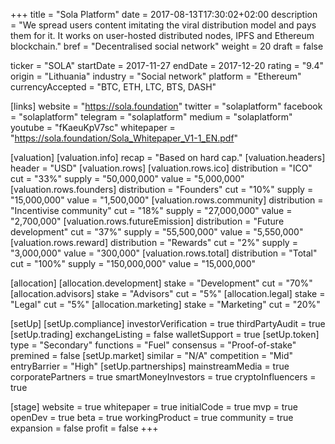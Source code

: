 +++
title = "Sola Platform"
date = 2017-08-13T17:30:02+02:00
description = "We spread users content imitating the viral distribution model and pays them for it. It works on user-hosted distributed nodes, IPFS and Ethereum blockchain."
bref = "Decentralised social network"
weight = 20
draft = false

ticker = "SOLA"
startDate = 2017-11-27
endDate = 2017-12-20
rating = "9.4"
origin = "Lithuania"
industry = "Social network"
platform = "Ethereum"
currencyAccepted = "BTC, ETH, LTC, BTS, DASH"

[links]
  website = "https://sola.foundation"
  twitter = "solaplatform"
  facebook = "solaplatform"
  telegram = "solaplatform"
  medium = "solaplatform"
  youtube = "fKaeuKpV7sc"
  whitepaper = "https://sola.foundation/Sola_Whitepaper_V1-1_EN.pdf"

[valuation]
  [valuation.info]
    recap = "Based on hard cap."
  [valuation.headers]
    header = "USD"
  [valuation.rows]
    [valuation.rows.ico]
      distribution = "ICO"
      cut = "33%"
      supply = "50,000,000"
      value = "5,000,000"
    [valuation.rows.founders]
      distribution = "Founders"
      cut = "10%"
      supply = "15,000,000"
      value = "1,500,000"
    [valuation.rows.community]
      distribution = "Incentivise community"
      cut = "18%"
      supply = "27,000,000"
      value = "2,700,000"
    [valuation.rows.futureEmission]
      distribution = "Future development"
      cut = "37%"
      supply = "55,500,000"
      value = "5,550,000"
    [valuation.rows.reward]
      distribution = "Rewards"
      cut = "2%"
      supply = "3,000,000"
      value = "300,000"
    [valuation.rows.total]
      distribution = "Total"
      cut = "100%"
      supply = "150,000,000"
      value = "15,000,000"

[allocation]
  [allocation.development]
    stake = "Development"
    cut = "70%"
  [allocation.advisors]
    stake = "Advisors"
    cut = "5%"
  [allocation.legal]
    stake = "Legal"
    cut = "5%"
  [allocation.marketing]
    stake = "Marketing"
    cut = "20%"

[setUp]
  [setUp.compliance]
    investorVerification = true
    thirdPartyAudit = true
  [setUp.trading]
    exchangeListing = false
    walletSupport = true
  [setUp.token]
    type = "Secondary"
    functions = "Fuel"
    consensus = "Proof-of-stake"
    premined = false
  [setUp.market]
    similar = "N/A"
    competition = "Mid"
    entryBarrier = "High"
  [setUp.partnerships]
    mainstreamMedia = true
    corporatePartners = true
    smartMoneyInvestors = true
    cryptoInfluencers = true

[stage]
  website = true
  whitepaper = true
  initialCode = true
  mvp = true
  openDev = true
  beta = true
  workingProduct = true
  community = true
  expansion = false
  profit = false
+++
